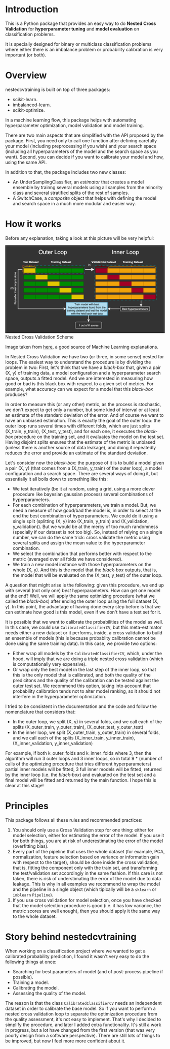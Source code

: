 # Introduction

This is a Python package that provides an easy way to do **Nested Cross Validation** for **hyperparameter tuning** and **model evaluation** on classification problems.

It is specially designed for binary or multiclass classification problems where either there is an imbalance problem or probability calibration is very important (or both). 

# Overview

nestedcvtraining is built on top of three packages:

- scikit-learn.
- imbalanced-learn.
- scikit-optimize.

In a machine learning flow, this package helps with automating hyperparameter optimization, model validation and model training. 

There are two main aspects that are simplified with the API proposed by the package. First, you need only to call one function after defining carefully your model (including preprocessing if you wish) and your search space (including all hyperparameters of the model and the search space as you want). Second, you can decide if you want to calibrate your model and how, using the same API. 

In addition to that, the package includes two new classes:

- An UnderSamplingClassifier, an *estimator* that creates a model ensemble by trainng several models using all samples from the minority class and several stratified splits of the rest of samples.
- A SwitchCase, a *composite* object that helps with defining the model and search space in a much more modular and easier way.

# How it works

Before any explanation, taking a look at this picture will be very helpful:

![Nested Cross Validation Scheme](img/ncv.png)
Nested Cross Validation Scheme

Image taken from [here](https://mlfromscratch.com/nested-cross-validation-python-code), a good source of Machine Learning explanations.

In Nested Cross Validation we have two (or three, in some sense) nested for loops. The easiest way to understand the procedure is by dividing the problem in two: First, let's think that we have a *black-box* that, given a pair (X, y) of training data, a model configuration and a hyperparameter search space, outputs a fitted model. And we are interested in measuring how good or bad is this black box with respect to a given set of metrics. For example, what accuracy can we expect for a model that this *black-box* produces?

In order to measure this (or any other) metric, as the process is stochastic, we don't expect to get only a number, but some kind of interval or at least an estimate of the standard deviation of the error. And of course we want to have an unbiased estimation. This is exactly the goal of the outer loop: the outer loop runs several times with different folds, which are just splits (X_train, y_train), (X_test, y_test), and for each one, it executes the *black-box* procedure on the training set, and it evaluates the model on the test set. Having disjoint splits ensures that the estimate of the metric is unbiased (unless there is another source of data leakage), and doing it repeatedly reduces the error and provide an estimate of the standard deviation.

Let's consider now the *black-box*: the purpose of it is to build a model given a pair (X, y) (that comes from a (X_train, y_train) of the outer loop), a model configuration and a search space. There are several ways of doing it, but essentially it all boils down to something like this: 

- We test iteratively (be it at random, using a grid, using a more clever procedure like bayesian gaussian process) several combinations of hyperparameters. 
- For each combination of hyperparameters, we train a model. But, we need a measure of how good/bad the model is, in order to select at the end the best combination of hyperparameters. We could do it using a single split (splitting (X, y) into (X_train, y_train) and (X_validation, y_validation)). But we would be at the mercy of too much randomness (specially if our dataset is not too big). So, instead of relying on a single number, we can do the same trick: cross validate the metric using several splits and assign the mean value to the hyperparameter combination.
- We select the combination that performs better with respect to the metric (averaged over all folds we have considered).
- We train a new model instance with those hyperparameters on the whole (X, y). And this is the model that the *black-box* outputs, that is, the model that will be evaluated on the (X_test, y_test) of the outer loop. 

A question that might arise is the following: given this procedure, we end up with several (not only one) *best* hyperparameters. How can get one model at the end? Well, we will apply the same optimizing procedure (what we called the *black-box*) after ending the outer loop using the full dataset (X, y). In this point, the advantage of having done every step before is that we can estimate how good is this model, even if we don't have a test set for it. 

It is possible that we want to calibrate the probabilities of the model as well. In this case, we could use `CalibratedClassifierCV`, but this meta-estimator needs either a new dataset or it performs, inside, a cross validation to build an ensemble of models (this is because probablity calibration cannot be done using the same training data). In this case, we provide two options: 

- Either wrap all models by the `CalibratedClassifierCV`, which, under the hood, will imply that we are doing a triple nested cross validation (which is computationally very expensive).
- Or wrap only the best model in the last step of the inner loop, so that this is the only model that is calibrated, and both the quality of the predicitons and the quality of the calibration can be tested against the outer test set. We recommend this option, taking into account that probability calibration tends not to alter model ranking, so it should not interfere in the hyperparameter optimization. 

I tried to be consistent in the documentation and the code and follow the nomenclature that considers that:

- In the outer loop, we split (X, y) in several folds, and we call each of the splits (X_outer_train, y_outer_train), (X_outer_test, y_outer_test)
- In the inner loop, we split (X_outer_train, y_outer_train) in several folds, and we call each of the splits (X_inner_train, y_inner_train), (X_inner_validation, y_inner_validation)

For example, if both k_outer_folds and k_inner_folds where 3, then the algorithm will run 3 outer loops and 3 inner loops, so in total 9 * (number of calls of the optimizing procedure that tries different hyperparameters) partial inner models will be fitted, 3 full inner models will be fitted, returned by the inner loop (i.e. the *black-box*) and evaluated on the test set and a final model will be fitted and returned by the main function. I hope this is clear at this stage! 

# Principles 

This package follows all these rules and recommended practices:

1. You should only use a Cross Validation step for one thing: either for model selection, either for estimating the error of the model. If you use it for both things, you are at risk of underestimating the error of the model (overfitting bias). 
2. Every part of the pipeline that uses the whole dataset (for example, PCA, normalization, feature selection based on variance or information gain with respect to the target), should be done inside the cross validation, that is, fitting the component only with the train set, and transforming the test/validation set accordingly in the same fashion. If this care is not taken, there is risk of understimating the error of the model due to data leakage. This is why in all examples we recommend to wrap the model and the pipeline in a single object (which tipically will be a `sklearn` or `imblearn` `Pipeline`). 
3. If you use cross validation for model selection, once you have checked that the model selection procedure is good (i.e. it has low variance, the metric scores are well enough), then you should apply it the same way to the whole dataset.

# Story behind nestedcvtraining

When working on a classification project where we wanted to get a calibrated probability prediction, I found it wasn't very easy to do the following things at once:

- Searching for best parameters of model (and of post-process pipeline if possible).
- Training a model.
- Calibrating the model.
- Assessing the quality of the model.

The reason is that the class `CalibratedClassifierCV` needs an independent dataset in order to calibrate the base model. So if you want to perform a nested cross validation loop to separate the optimization procedure from the quality assessment, it's not easy to implement. That's why I decided to simplify the procedure, and later I added extra functionality. It's still a work in progress, but a lot have changed from the first version (that was very poorly design from a software perspective). There are still lots of things to be improved, but now I feel more more confident about it. 

